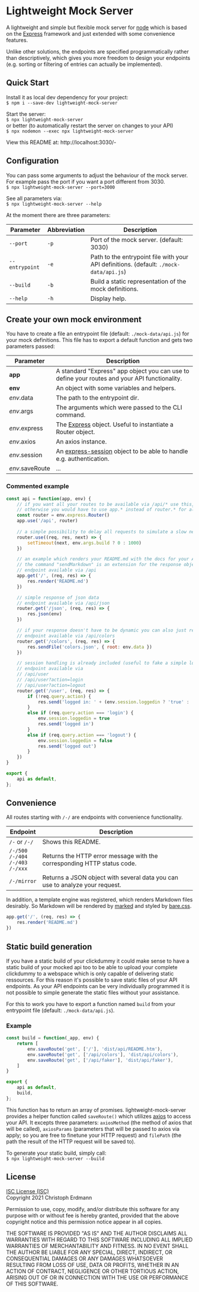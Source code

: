 # Lightweight Mock Server

A lightweight and simple but flexible mock server for [node](http://nodejs.org) which is based on the [Express](https://expressjs.com/) framework and just extended with some convenience features.

Unlike other solutions, the endpoints are specified programmatically rather than descriptively, which gives you more freedom to design your endpoints (e.g. sorting or filtering of entries can actually be implemented).


## Quick Start

Install it as local dev dependency for your project:  
`$ npm i --save-dev lightweight-mock-server`

Start the server:  
`$ npx lightweight-mock-server`  
or better (to automatically restart the server on changes to your API)  
`$ npx nodemon --exec npx lightweight-mock-server`

View this README at: http://localhost:3030/-


## Configuration

You can pass some arguments to adjust the behaviour of the mock server. For example pass the port if you want a port different from 3030.  
`$ npx lightweight-mock-server --port=3000`

See all parameters via:  
`$ npx lightweight-mock-server --help`

At the moment there are three parameters:

| Parameter | Abbreviation | Description
|-----------|------------|-----
| `--port` | `-p` | Port of the mock server. (default: 3030)
| `--entrypoint` | `-e` | Path to the entrypoint file with your API definitions. (default: `./mock-data/api.js`)
| `--build` | `-b` | Build a static representation of the mock definitions.
| `--help` | `-h` | Display help.


## Create your own mock environment

You have to create a file an entrypoint file (default: `./mock-data/api.js`) for your mock definitions.
This file has to export a default function and gets two parameters passed:

| Parameter | Description
|-----------|------------
| **app** | A standard "Express" app object you can use to define your routes and your API functionality.
| **env** | An object with some variables and helpers.
| *env*.data | The path to the entrypoint dir.
| *env*.args | The arguments which were passed to the CLI command.
| *env*.express | The [Express](http://expressjs.com/) object. Useful to instantiate a Router object.
| *env*.axios | An axios instance.
| *env*.session | An [express-session](https://www.npmjs.com/package/express-session) object to be able to handle e.g. authentication.
| *env*.saveRoute | ...


### Commented example  

```js
const api = function(app, env) {
	// if you want all your routes to be available via /api/* use this,
	// otherwise you would have to use app.* instead of router.* for all route definitions
	const router = env.express.Router()
	app.use('/api', router)
	
	// a simple possibility to delay all requests to simulate a slow network
	router.use((req, res, next) => {
		setTimeout(next, env.args.build ? 0 : 1000)
	})

	// an example which renders your README.md with the docs for your API
	// the command "sendMarkdown" is an extension for the response object by lightweight-mock-server
	// endpoint available via /api
	app.get('/', (req, res) => {
		res.render('README.md')
	})    

	// simple response of json data
	// endpoint available via /api/json
	router.get('/json', (req, res) => {
		res.json(env)
	}) 

	// if your response doesn't have to be dynamic you can also just return a file you've prepared
	// endpoint available via /api/colors
	router.get('/colors', (req, res) => {
		res.sendFile('colors.json', { root: env.data })
	})    

	// session handling is already included (useful to fake a simple login system)
	// endpoint available via 
	// /api/user
	// /api/user?action=login
	// /api/user?action=logout
	router.get('/user', (req, res) => {
		if (!req.query.action) {
			res.send('logged in: ' + (env.session.loggedin ? 'true' : 'false'))
		}
		else if (req.query.action === 'login') {
			env.session.loggedin = true
			res.send('logged in')
		}
		else if (req.query.action === 'logout') {
			env.session.loggedin = false
			res.send('logged out')
		}
	})
}

export {
	api as default,
};
```


## Convenience

All routes starting with `/-/` are endpoints with convenience functionality.


| Endpoint | Description |
|-----------|-----------|
| `/-` or `/-/` | Shows this README. |
| `/-/500`<br />`/-/404`<br />`/-/403`<br />`/-/xxx` | Returns the HTTP error message with the corresponding HTTP status code. |
| `/-/mirror` | Returns a JSON object with several data you can use to analyze your request. |

In addition, a template engine was registered, which renders Markdown files desirably. So Markdown will be rendered by [marked](https://marked.js.org/) and styled by [bare.css](https://barecss.com/).

```js
app.get('/', (req, res) => {
	res.render('README.md')
}) 
```


## Static build generation

If you have a static build of your clickdummy it could make sense to have a static build of your mocked api too to be able to upload your complete clickdummy to a webspace which is only capable of delivering static ressources. For this reason it's possible to save static files of your API endpoints. As your API endpoints can be very individually programmed it is not possible to simple generate the static files without your assistance.

For this to work you have to export a function named `build` from your entrypoint file (default: `./mock-data/api.js`).


### Example

```js
const build = function(_app, env) {
	return [
		env.saveRoute('get', ['/'], 'dist/api/README.htm'),
		env.saveRoute('get', ['/api/colors'], 'dist/api/colors'),
		env.saveRoute('get', ['/api/faker'], 'dist/api/faker'),
	]
}

export {
	api as default,
	build,
};
```

This function has to return an array of promises. lightweight-mock-server provides a helper function called `saveRoute()` which utilizes [axios](https://axios-http.com/) to access your API. It excepts three parameters: `axiosMethod` (the method of axios that will be called), `axiosParams` (parameters that will be passed to axios via apply; so you are free to finetune your HTTP request) and `filePath` (the path the result of the HTTP request will be saved to).

To generate your static build, simply call:  
`$ npx lightweight-mock-server --build`

## License

[ISC License (ISC)](https://opensource.org/licenses/ISC)  
Copyright 2021 Christoph Erdmann

Permission to use, copy, modify, and/or distribute this software for any purpose with or without fee is hereby granted, provided that the above copyright notice and this permission notice appear in all copies.

THE SOFTWARE IS PROVIDED "AS IS" AND THE AUTHOR DISCLAIMS ALL WARRANTIES WITH REGARD TO THIS SOFTWARE INCLUDING ALL IMPLIED WARRANTIES OF MERCHANTABILITY AND FITNESS. IN NO EVENT SHALL THE AUTHOR BE LIABLE FOR ANY SPECIAL, DIRECT, INDIRECT, OR CONSEQUENTIAL DAMAGES OR ANY DAMAGES WHATSOEVER RESULTING FROM LOSS OF USE, DATA OR PROFITS, WHETHER IN AN ACTION OF CONTRACT, NEGLIGENCE OR OTHER TORTIOUS ACTION, ARISING OUT OF OR IN CONNECTION WITH THE USE OR PERFORMANCE OF THIS SOFTWARE.